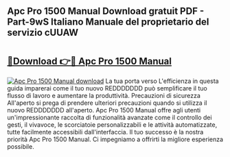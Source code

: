 ## Apc Pro 1500 Manual Download gratuit PDF - Part-9wS Italiano Manuale del proprietario del servizio cUUAW

# <h2><a href="http://dfcfvt8.blite.top/?on=Apc+Pro+1500+Manual">🔗Download 👉🔴 Apc Pro 1500 Manual</a></h2>

[![Apc Pro 1500 Manual download](https://i.imgur.com/lujVjoI.png)](http://dfcfvt8.blite.top/?on=Apc+Pro+1500+Manual)
La tua porta verso L'efficienza in questa guida imparerai come il tuo nuovo REDDDDDDD può semplificare il tuo flusso di lavoro e aumentare la produttività. Precauzioni di sicurezza All'aperto si prega di prendere ulteriori precauzioni quando si utilizza il nuovo REDDDDDDD all'aperto. Apc Pro 1500 Manual offre agli utenti un'impressionante raccolta di funzionalità avanzate come il controllo dei gesti, il vivavoce, le scorciatoie personalizzabili e le attività automatizzate, tutte facilmente accessibili dall'interfaccia. Il tuo successo è la nostra priorità Apc Pro 1500 Manual. Ci impegniamo a offrirti la migliore esperienza possibile.
